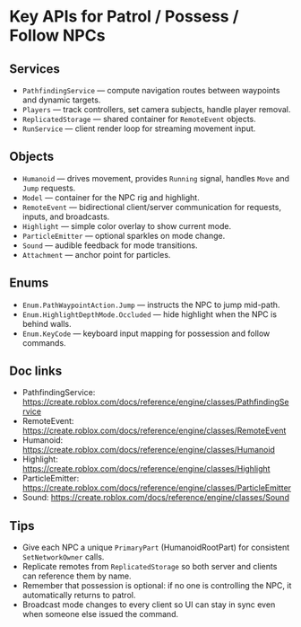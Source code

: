 # Key APIs for Patrol / Possess / Follow NPCs

## Services
- `PathfindingService` — compute navigation routes between waypoints and dynamic targets.
- `Players` — track controllers, set camera subjects, handle player removal.
- `ReplicatedStorage` — shared container for `RemoteEvent` objects.
- `RunService` — client render loop for streaming movement input.

## Objects
- `Humanoid` — drives movement, provides `Running` signal, handles `Move` and `Jump` requests.
- `Model` — container for the NPC rig and highlight.
- `RemoteEvent` — bidirectional client/server communication for requests, inputs, and broadcasts.
- `Highlight` — simple color overlay to show current mode.
- `ParticleEmitter` — optional sparkles on mode change.
- `Sound` — audible feedback for mode transitions.
- `Attachment` — anchor point for particles.

## Enums
- `Enum.PathWaypointAction.Jump` — instructs the NPC to jump mid-path.
- `Enum.HighlightDepthMode.Occluded` — hide highlight when the NPC is behind walls.
- `Enum.KeyCode` — keyboard input mapping for possession and follow commands.

## Doc links
- PathfindingService: https://create.roblox.com/docs/reference/engine/classes/PathfindingService
- RemoteEvent: https://create.roblox.com/docs/reference/engine/classes/RemoteEvent
- Humanoid: https://create.roblox.com/docs/reference/engine/classes/Humanoid
- Highlight: https://create.roblox.com/docs/reference/engine/classes/Highlight
- ParticleEmitter: https://create.roblox.com/docs/reference/engine/classes/ParticleEmitter
- Sound: https://create.roblox.com/docs/reference/engine/classes/Sound

## Tips
- Give each NPC a unique `PrimaryPart` (HumanoidRootPart) for consistent `SetNetworkOwner` calls.
- Replicate remotes from `ReplicatedStorage` so both server and clients can reference them by name.
- Remember that possession is optional: if no one is controlling the NPC, it automatically returns to patrol.
- Broadcast mode changes to every client so UI can stay in sync even when someone else issued the command.

